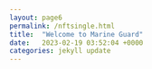 ```yaml
---
layout: page6
permalink: /nftsingle.html
title:  "Welcome to Marine Guard"
date:   2023-02-19 03:52:04 +0000
categories: jekyll update
---
```

